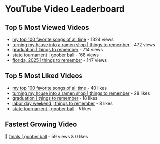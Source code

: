 # YouTube Video Leaderboard

## Top 5 Most Viewed Videos
- [my top 100 favorite songs of all time](https://youtu.be/zYnjnriU374) - 1324 views
- [turning my house into a ramen shop | things to remember](https://youtu.be/RBDZBPQs_fI) - 472 views
- [graduation | things to remember](https://youtu.be/l2r22Se8iw4) - 214 views
- [state tournament | goober ball](https://youtu.be/Ci5MFGdfzOE) - 168 views
- [florida, 2025 | things to remember](https://youtu.be/EGSwAs7yjAY) - 147 views

## Top 5 Most Liked Videos
- [my top 100 favorite songs of all time](https://youtu.be/zYnjnriU374) - 40 likes
- [turning my house into a ramen shop | things to remember](https://youtu.be/RBDZBPQs_fI) - 28 likes
- [graduation | things to remember](https://youtu.be/l2r22Se8iw4) - 18 likes
- [labor day weekend | things to remember](https://youtu.be/I6uEidcqydk) - 8 likes
- [state tournament | goober ball](https://youtu.be/Ci5MFGdfzOE) - 5 likes

## Fastest Growing Video
🔹 [finals | goober ball](https://youtu.be/srDTP8KR9QE) - 59 views & 0 likes
